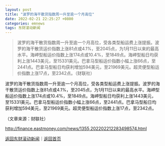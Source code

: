 ```yaml
---
layout: post
title: "波罗的海干散货指数周一升至逾一个月高位"
date: 2022-02-21 22:25:27 +0800
categories: emnews
tags: 东财滚动新闻
---
```

> 波罗的海干散货指数周一升至逾一个月高位，受各类型船运费上涨提振。波罗的海干散货运价指数上涨81点或4.1%，至2045点，为1月11日以来的最高水平。海岬型船运价指数上涨174点或10.4%，至1849点。海岬型船日均获利上涨1443美元，至15331美元。巴拿马型船运价指数小幅上涨66点，至2441点。巴拿马型船日均获利增加594美元，至21969美元。超灵便型船运价指数上涨17点，至2342点。（财联社）

<p>波罗的海干散货指数周一升至逾一个月高位，受各类型船运费上涨提振。波罗的海干散货运价指数上涨81点或4.1%，至2045点，为1月11日以来的最高水平。海岬型船运价指数上涨174点或10.4%，至1849点。海岬型船日均获利上涨1443美元，至15331美元。巴拿马型船运价指数小幅上涨66点，至2441点。巴拿马型船日均获利增加594美元，至21969美元。超灵便型船运价指数上涨17点，至2342点。</p><p class="em_media">（文章来源：财联社）</p>

<http://finance.eastmoney.com/news/1355,202202212283498574.html>

[返回东财滚动新闻](//finews.withounder.com/emnews/)｜[返回首页](//finews.withounder.com/)